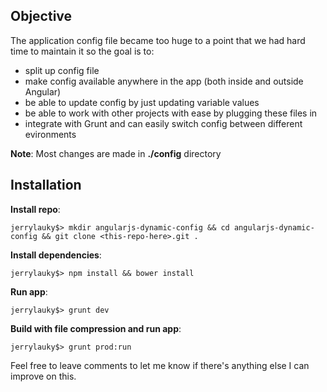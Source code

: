 ## Objective

The application config file became too huge to a point that we had hard time to maintain it so the goal is to:
* split up config file
* make config available anywhere in the app (both inside and outside Angular)
* be able to update config by just updating variable values
* be able to work with other projects with ease by plugging these files in
* integrate with Grunt and can easily switch config between different evironments

**Note**: Most changes are made in **./config** directory

## Installation

**Install repo**:

```
jerrylauky$> mkdir angularjs-dynamic-config && cd angularjs-dynamic-config && git clone <this-repo-here>.git .
```

**Install dependencies**:

```
jerrylauky$> npm install && bower install
```

**Run app**:

```
jerrylauky$> grunt dev
```

**Build with file compression and run app**:

```
jerrylauky$> grunt prod:run
```



Feel free to leave comments to let me know if there's anything else I can improve on this.
